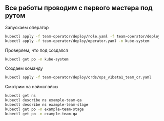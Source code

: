 ## Все работы проводим с первого мастера под рутом

Запускаем оператор
```bash
kubectl apply -f team-operator/deploy/role.yaml -f team-operator/deploy/service_account.yaml -f team-operator/deploy/role_binding.yaml -f team-operator/deploy/crds/ops_v1beta1_team_crd.yaml -n kube-system
kubectl apply -f team-operator/deploy/operator.yaml -n kube-system
```

Проверяем, что под создался
```bash
kubectl get po -n kube-system
```

Создаем команду
```bash
kubectl apply -f team-operator/deploy/crds/ops_v1beta1_team_cr.yaml
```

Смотрим на нэймспэйсы

```bash
kubectl get ns
kubectl describe ns example-team-qa
kubectl describe ns example-team-stage
kubectl get po -n example-team-stage
kubectl get po -n example-team-qa
```
